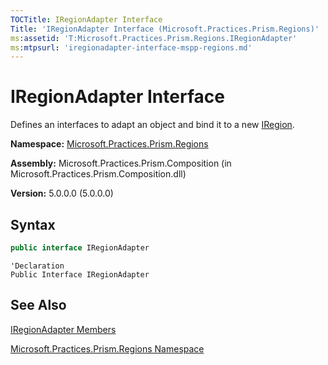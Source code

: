 ```yaml
---
TOCTitle: IRegionAdapter Interface
Title: 'IRegionAdapter Interface (Microsoft.Practices.Prism.Regions)'
ms:assetid: 'T:Microsoft.Practices.Prism.Regions.IRegionAdapter'
ms:mtpsurl: 'iregionadapter-interface-mspp-regions.md'
---
```



# IRegionAdapter Interface

Defines an interfaces to adapt an object and bind it to a new [IRegion](/patterns-practices/reference/iregion-interface-mspp-regions).

**Namespace:** [Microsoft.Practices.Prism.Regions](/patterns-practices/reference/mspp-regions-behaviors-namespace)

**Assembly:** Microsoft.Practices.Prism.Composition (in Microsoft.Practices.Prism.Composition.dll)

**Version:** 5.0.0.0 (5.0.0.0)

## Syntax

```C#
public interface IRegionAdapter
```

```VB
'Declaration
Public Interface IRegionAdapter
```
## See Also

[IRegionAdapter Members](/patterns-practices/reference/iregionadapter-members-mspp-regions)

[Microsoft.Practices.Prism.Regions Namespace](/patterns-practices/reference/mspp-regions-behaviors-namespace)
